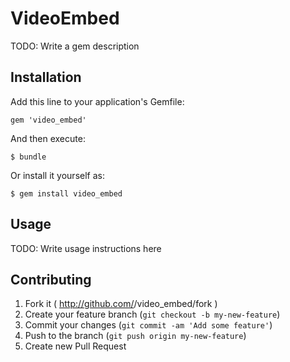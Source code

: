 # VideoEmbed

TODO: Write a gem description

## Installation

Add this line to your application's Gemfile:

    gem 'video_embed'

And then execute:

    $ bundle

Or install it yourself as:

    $ gem install video_embed

## Usage

TODO: Write usage instructions here

## Contributing

1. Fork it ( http://github.com/<my-github-username>/video_embed/fork )
2. Create your feature branch (`git checkout -b my-new-feature`)
3. Commit your changes (`git commit -am 'Add some feature'`)
4. Push to the branch (`git push origin my-new-feature`)
5. Create new Pull Request
